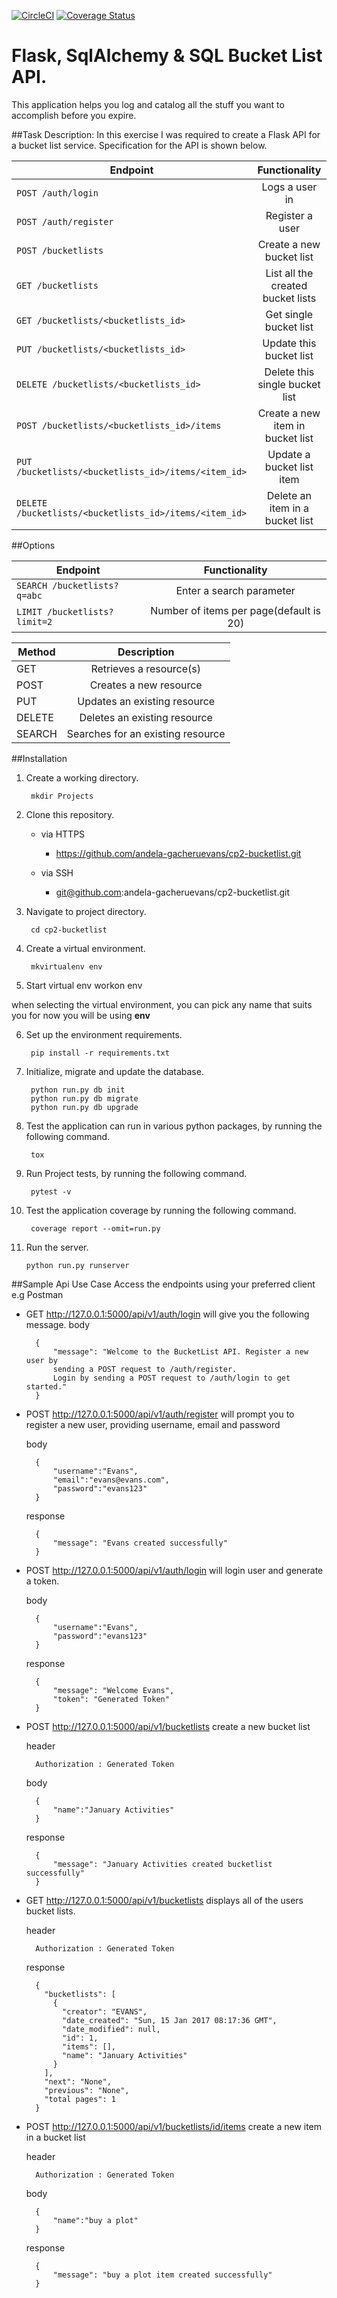 [![CircleCI](https://dl.circleci.com/status-badge/img/gh/gacheruevans/cp2-bucketlist/tree/develop.svg?style=svg)](https://dl.circleci.com/status-badge/redirect/gh/gacheruevans/cp2-bucketlist/tree/develop)
[![Coverage Status](https://coveralls.io/repos/github/andela-gacheruevans/cp2-bucketlist/badge.svg?branch=develop)](https://coveralls.io/github/andela-gacheruevans/cp2-bucketlist?branch=develop)
# Flask, SqlAlchemy & SQL Bucket List API.

This application helps you log and catalog all the stuff you want to accomplish before you expire. 

##Task Description:
In this exercise I was required to create a Flask API for a bucket list service. Specification for the API is shown below.

| Endpoint                 				               		   | Functionality 						 |    
| -------------------------------------------------------------|:-----------------------------------:|
| `POST /auth/login`         				                   |  Logs a user in                     |
| `POST /auth/register`      				                   |  Register a user                    |
| `POST /bucketlists`       				                   |  Create a new bucket list	         |
| `GET /bucketlists`						                   |  List all the created bucket lists	 | 
| `GET /bucketlists/<bucketlists_id>`		                   |  Get single bucket list             |                     
| `PUT /bucketlists/<bucketlists_id> `                         |  Update this bucket list            |                       
| `DELETE /bucketlists/<bucketlists_id>`				       |  Delete this single bucket list     |                              
| `POST /bucketlists/<bucketlists_id>/items`                   |  Create a new item in bucket list   |                                
| `PUT /bucketlists/<bucketlists_id>/items/<item_id>`          |  Update a bucket list item          |                         
| `DELETE /bucketlists/<bucketlists_id>/items/<item_id>`       |  Delete an item in a bucket list    |

##Options

| Endpoint                 				               		   | Functionality 						 	  |    
| -------------------------------------------------------------|:----------------------------------------:|
| `SEARCH /bucketlists?q=abc`         				           | Enter a search parameter                 |
| `LIMIT /bucketlists?limit=2`      				           | Number of items per page(default is 20)  |


| Method                 				               		   | Description 						 	  |    
| -------------------------------------------------------------|:----------------------------------------:|
| GET         				           						   | Retrieves a resource(s)                 |
| POST      				                                   | Creates a new resource                  |
| PUT         				                                   | Updates an existing resource            |
| DELETE      				                                   | Deletes an existing resource            |
| SEARCH                                                       | Searches for an existing resource       |


##Installation
1. Create a working directory.

    	mkdir Projects
    
2. Clone this repository.

    * via HTTPS

    	- https://github.com/andela-gacheruevans/cp2-bucketlist.git

    * via SSH

    	- git@github.com:andela-gacheruevans/cp2-bucketlist.git

3. Navigate to project directory.

		cd cp2-bucketlist  
    
4. Create a virtual environment.
    
    	mkvirtualenv env 

5. Start virtual env 
		workon env

when selecting the virtual environment, you can pick any name that suits you for now you will be using **env**
    
6. Set up the environment requirements.
    
    	pip install -r requirements.txt


7. Initialize, migrate and update the database.
	
		python run.py db init
		python run.py db migrate
		python run.py db upgrade

7. Test the application can run in various python packages, by running the following command.
	
		tox

8. Run Project tests, by running the following command.
	
		pytest -v

9. Test the application coverage by running the following command.
	
		coverage report --omit=run.py 
    
10. Run the server.
    
    	python run.py runserver

##Sample Api Use Case
Access the endpoints using your preferred client e.g Postman

- GET http://127.0.0.1:5000/api/v1/auth/login will give you the following message.
	body

		{
	  		"message": "Welcome to the BucketList API. Register a new user by 
	  		sending a POST request to /auth/register. 
	  		Login by sending a POST request to /auth/login to get started."
		}

- POST http://127.0.0.1:5000/api/v1/auth/register will prompt you to register a new user, providing username, email and password

	body
	
		{
			"username":"Evans",
			"email":"evans@evans.com",
			"password":"evans123"
		}

 	response

		{
		  	"message": "Evans created successfully"
		}

- POST http://127.0.0.1:5000/api/v1/auth/login will login user and generate a token.

	body
	
		{
			"username":"Evans",
			"password":"evans123"
		}

	response
	
		{
		 	"message": "Welcome Evans",
		  	"token": "Generated Token"
		}

- POST http://127.0.0.1:5000/api/v1/bucketlists create a new bucket list
	
	header

		Authorization : Generated Token 
	
	body

		{   
			"name":"January Activities"
		}

	response

		{
		  	"message": "January Activities created bucketlist successfully"
		}

- GET http://127.0.0.1:5000/api/v1/bucketlists displays all of the users bucket lists.

	header

		Authorization : Generated Token 

	response

		{
		  "bucketlists": [
		    {
		      "creator": "EVANS",
		      "date_created": "Sun, 15 Jan 2017 08:17:36 GMT",
		      "date_modified": null,
		      "id": 1,
		      "items": [],
		      "name": "January Activities"
		    }
		  ],
		  "next": "None",
		  "previous": "None",
		  "total pages": 1
		}

- POST http://127.0.0.1:5000/api/v1/bucketlists/id/items create a new item in a bucket list
	
	header

		Authorization : Generated Token 

	body

		{   
			"name":"buy a plot"
		}

	response

		{   
			"message": "buy a plot item created successfully"
		}

